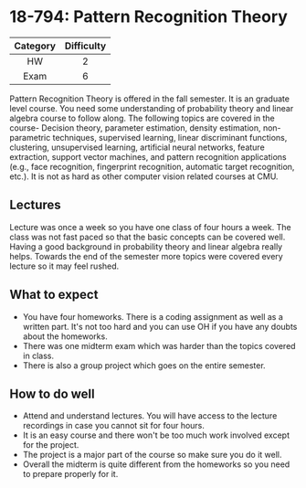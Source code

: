 ﻿# 18-794: Pattern Recognition Theory

| Category | Difficulty |
|:-:       | :-:        |
| HW       | 2         |
| Exam | 6 |

Pattern Recognition Theory is offered in the fall semester. It is an graduate level course. You need some understanding of probability theory and linear algebra course to follow along. The following topics are covered in the course- Decision theory, parameter estimation, density estimation, non-parametric techniques, supervised learning, linear discriminant functions, clustering, unsupervised learning, artificial neural networks, feature extraction, support vector machines, and pattern recognition applications (e.g., face recognition, fingerprint recognition, automatic target recognition, etc.). It is not as hard as other computer vision related courses at CMU. 

## Lectures
Lecture was once a week so you have one class of four hours a week. The class was not fast paced so that the basic concepts can be covered well. Having a good background in probability theory and linear algebra really helps. Towards the end of the semester more topics were covered every lecture so it may feel rushed.

## What to expect
- You have four homeworks. There is a coding assignment as well as a written part. It's not too hard and you can use OH if you have any doubts about the homeworks.
- There was one midterm exam which was harder than the topics covered in class. 
- There is also a group project which goes on the entire semester.

## How to do well
-   Attend and understand lectures. You will have access to the lecture recordings in case you cannot sit for four hours. 
- It is an easy course and there won't be too much work involved except for the project. 
-  The project is a major part of the course so make sure you do it well. 
- Overall the midterm is quite different from the homeworks so you need to prepare properly for it.

